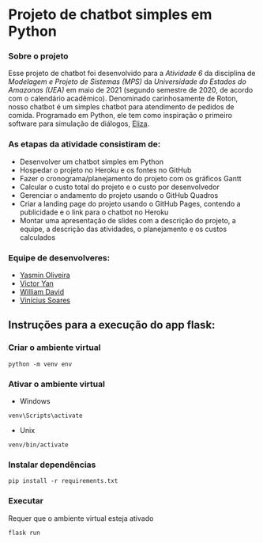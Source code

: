 # Projeto de chatbot simples em Python

### Sobre o projeto
Esse projeto de chatbot foi desenvolvido para a *Atividade 6* da disciplina de *Modelagem e Projeto de Sistemas (MPS)* da *Universidade do Estados do Amazonas (UEA)* em maio de 2021 (segundo semestre de 2020, de acordo com o calendário acadêmico).
Denominado carinhosamente de Roton, nosso chatbot é um simples chatbot para atendimento de pedidos de comida. Programado em Python, ele tem como inspiração o primeiro software para simulação de diálogos, [Eliza](https://pt.wikipedia.org/wiki/ELIZA).

### As etapas da atividade consistiram de:
  - Desenvolver um chatbot simples em Python
  - Hospedar o projeto no Heroku e os fontes no GitHub
  - Fazer o cronograma/planejamento do projeto com os gráficos Gantt
  - Calcular o custo total do projeto e o custo por desenvolvedor
  - Gerenciar o andamento do projeto usando o GitHub Quadros
  - Criar a landing page do projeto usando o GitHub Pages, contendo a publicidade e o link para o chatbot no Heroku
  - Montar uma apresentação de slides com a descrição do projeto, a equipe, a descrição das atividades, o planejamento e os custos calculados

### Equipe de desenvolveres:
  - [Yasmin Oliveira](https://github.com/YMMO18)
  - [Victor Yan](https://github.com/Victor7095)
  - [William David](https://github.com/WillDavid)
  - [Vinícius Soares](https://github.com/Vinicius-Soares)

## Instruções para a execução do app flask:
### Criar o ambiente virtual
```
python -m venv env
```
### Ativar o ambiente virtual
- Windows
```
venv\Scripts\activate
```
- Unix
```
venv/bin/activate
```
### Instalar dependências
```
pip install -r requirements.txt
```
### Executar
Requer que o ambiente virtual esteja ativado
```
flask run
```
